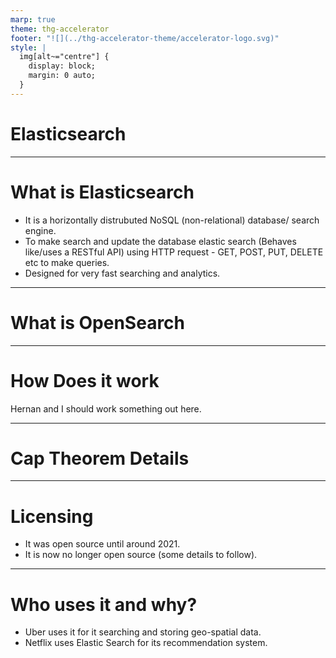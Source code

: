 ```yaml
---
marp: true
theme: thg-accelerator
footer: "![](../thg-accelerator-theme/accelerator-logo.svg)"
style: |
  img[alt~="centre"] {
    display: block;
    margin: 0 auto;
  }
---
```


# Elasticsearch

---

# What is Elasticsearch

- It is a horizontally distrubuted NoSQL (non-relational) database/ search engine.
- To make search and update the database elastic search (Behaves like/uses a RESTful API) using HTTP request - GET, POST, PUT, DELETE etc to make queries.
- Designed for very fast searching and analytics.


---
# What is OpenSearch

---

# How Does it work

Hernan and I should work something out here.


---
# Cap Theorem Details
--- 

# Licensing 

- It was open source until around 2021.
- It is now no longer open source (some details to follow).

---

# Who uses it and why?

- Uber uses it for it searching and storing geo-spatial data.
- Netflix uses Elastic Search for its recommendation system.